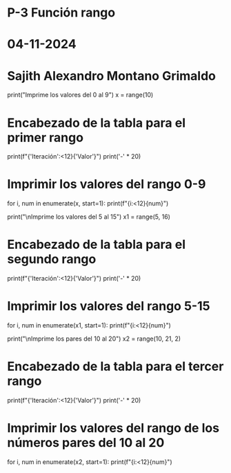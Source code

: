 # P-3 Función rango
# 04-11-2024
# Sajith Alexandro Montano Grimaldo

print("Imprime los valores del 0 al 9")
x = range(10)

# Encabezado de la tabla para el primer rango
print(f"{'Iteración':<12}{'Valor'}")
print('-' * 20)

# Imprimir los valores del rango 0-9
for i, num in enumerate(x, start=1):
    print(f"{i:<12}{num}")

print("\nImprime los valores del 5 al 15")
x1 = range(5, 16)

# Encabezado de la tabla para el segundo rango
print(f"{'Iteración':<12}{'Valor'}")
print('-' * 20)

# Imprimir los valores del rango 5-15
for i, num in enumerate(x1, start=1):
    print(f"{i:<12}{num}")

print("\nImprime los pares del 10 al 20")
x2 = range(10, 21, 2)

# Encabezado de la tabla para el tercer rango
print(f"{'Iteración':<12}{'Valor'}")
print('-' * 20)

# Imprimir los valores del rango de los números pares del 10 al 20
for i, num in enumerate(x2, start=1):
    print(f"{i:<12}{num}")

